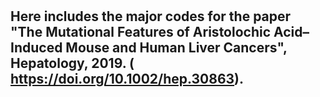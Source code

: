 #

## Here includes the major codes for the paper "The Mutational Features of Aristolochic Acid–Induced Mouse and Human Liver Cancers", Hepatology, 2019. ( https://doi.org/10.1002/hep.30863).
